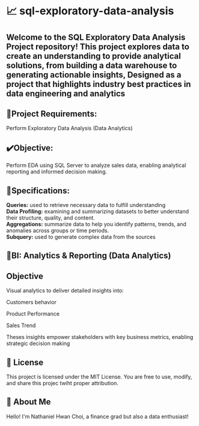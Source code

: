 # 📈 sql-exploratory-data-analysis
Welcome to the SQL Exploratory Data Analysis Project repository! This project explores data  to create an understanding to provide analytical solutions, from building a data warehouse to generating actionable insights, Designed as a project that highlights industry best practices in data engineering and analytics
-
## 📝Project Requirements:  
Perform Exploratory Data Analysis (Data Analytics)   

## ✔️Objective:  
Perform EDA using SQL Server to analyze sales data, enabling analytical reporting and informed decision making.  

## 🧮Specifications: 
**Queries:** used to retrieve necessary data to fulfill understanding  
**Data Profiling:** examining and summarizing datasets to better understand their structure, quality, and content.  
**Aggregations:** summarize data to help you identify patterns, trends, and anomalies across groups or time periods.  
**Subquery:** used to generate complex data from the sources 


## 🎯BI: Analytics & Reporting (Data Analytics)     

## Objective  
Visual analytics to deliver detailed insights into:

Customers behavior

Product Performance

Sales Trend

Theses insights empower stakeholders with key business metrics, enabling strategic decision making  


## 🚧 License    
This project is licensed under the MIT License. You are free to use, modify, and share this projec twiht proper attribution.


## 🎁 About Me    
Hello! I'm Nathaniel Hwan Choi, a finance grad but also a data enthusiast!
